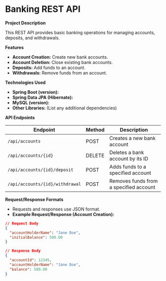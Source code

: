 # Banking REST API

**Project Description**

This REST API provides basic banking operations for managing accounts, deposits, and withdrawals.

**Features**

* **Account Creation:** Create new bank accounts.
* **Account Deletion:** Close existing bank accounts.
* **Deposits:** Add funds to an account.
* **Withdrawals:** Remove funds from an account. 

**Technologies Used**

* **Spring Boot (version):** 
* **Spring Data JPA (Hibernate):**
* **MySQL (version):** 
* **Other Libraries:** (List any additional dependencies)

**API Endpoints**

| Endpoint          | Method | Description                                       |
| ----------------- | ------ | ------------------------------------------------- |
| `/api/accounts`   | POST   | Creates a new bank account                        |
| `/api/accounts/{id}` | DELETE | Deletes a bank account by its ID                      |
| `/api/accounts/{id}/deposit`  | POST   | Adds funds to a specified account                 |
| `/api/accounts/{id}/withdrawal` | POST   | Removes funds from a specified account            |

**Request/Response Formats**

* Requests and responses use JSON format.
* **Example Request/Response (Account Creation):** 

```json
// Request Body
{
  "accountHolderName": "Jane Doe",
  "initialBalance": 500.00
}

// Response Body
{
  "accountId": 12345,
  "accountHolderName": "Jane Doe",
  "balance": 500.00
}
